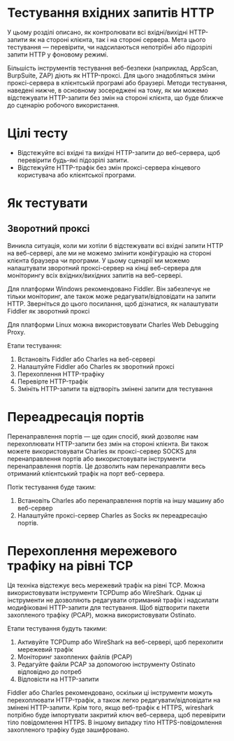 # Тестування вхідних запитів HTTP

У цьому розділі описано, як контролювати всі вхідні/вихідні HTTP-запити як на стороні клієнта, так і на стороні сервера. Мета цього тестування — перевірити, чи надсилаються непотрібні або підозрілі запити HTTP у фоновому режимі.

Більшість інструментів тестування веб-безпеки (наприклад, AppScan, BurpSuite, ZAP) діють як HTTP-проксі. Для цього знадобляться зміни проксі-сервера в клієнтській програмі або браузері. Методи тестування, наведені нижче, в основному зосереджені на тому, як ми можемо відстежувати HTTP-запити без змін на стороні клієнта, що буде ближче до сценарію робочого використання.

# Цілі тесту
- Відстежуйте всі вхідні та вихідні HTTP-запити до веб-сервера, щоб перевірити будь-які підозрілі запити.
- Відстежуйте HTTP-трафік без змін проксі-сервера кінцевого користувача або клієнтської програми.

# Як тестувати
## Зворотний проксі
Виникла ситуація, коли ми хотіли б відстежувати всі вхідні запити HTTP на веб-сервері, але ми не можемо змінити конфігурацію на стороні клієнта браузера чи програми. У цьому сценарії ми можемо налаштувати зворотний проксі-сервер на кінці веб-сервера для моніторингу всіх вхідних/вихідних запитів на веб-сервері.

Для платформи Windows рекомендовано Fiddler. Він забезпечує не тільки моніторинг, але також може редагувати/відповідати на запити HTTP. Зверніться до цього посилання, щоб дізнатися, як налаштувати Fiddler як зворотний проксі

Для платформи Linux можна використовувати Charles Web Debugging Proxy.

Етапи тестування:

1. Встановіть Fiddler або Charles на веб-сервері
2. Налаштуйте Fiddler або Charles як зворотний проксі
3. Перехоплення HTTP-трафіку
4. Перевірте HTTP-трафік
5. Змініть HTTP-запити та відтворіть змінені запити для тестування

# Переадресація портів
Перенаправлення портів — ще один спосіб, який дозволяє нам перехоплювати HTTP-запити без змін на стороні клієнта. Ви також можете використовувати Charles як проксі-сервер SOCKS для перенаправлення портів або використовувати інструменти перенаправлення портів. Це дозволить нам перенаправляти весь отриманий клієнтський трафік на порт веб-сервера.

Потік тестування буде таким:

1. Встановіть Charles або перенаправлення портів на іншу машину або веб-сервер
2. Налаштуйте проксі-сервер Charles as Socks як переадресацію портів.

# Перехоплення мережевого трафіку на рівні TCP
Ця техніка відстежує весь мережевий трафік на рівні TCP. Можна використовувати інструменти TCPDump або WireShark. Однак ці інструменти не дозволяють редагувати отриманий трафік і надсилати модифіковані HTTP-запити для тестування. Щоб відтворити пакети захопленого трафіку (PCAP), можна використовувати Ostinato.

Етапи тестування будуть такими:

1. Активуйте TCPDump або WireShark на веб-сервері, щоб перехопити мережевий трафік
2. Моніторинг захоплених файлів (PCAP)
3. Редагуйте файли PCAP за допомогою інструменту Ostinato відповідно до потреб
4. Відповісти на HTTP-запити

Fiddler або Charles рекомендовано, оскільки ці інструменти можуть перехоплювати HTTP-трафік, а також легко редагувати/відповідати на змінені HTTP-запити. Крім того, якщо веб-трафік є HTTPS, wireshark потрібно буде імпортувати закритий ключ веб-сервера, щоб перевірити тіло повідомлення HTTPS. В іншому випадку тіло HTTPS-повідомлення захопленого трафіку буде зашифровано.